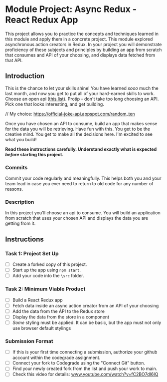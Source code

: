 # Module Project: Async Redux - React Redux App

This project allows you to practice the concepts and techniques learned in this module and apply them in a concrete project. This module explored asynchronous action creators in Redux. In your project you will demonstrate proficiency of these subjects and principles by building an app from scratch that consumes and API of your choosing, and displays data fetched from that API.

## Introduction

This is the chance to let your skills shine! You have learned _sooo_ much the last month, and now you get to put all of your hard-earned skills to work. Choose an open api ([this list](https://apipheny.io/free-api/)). Protip - don't take too long choosing an API. Pick one that looks interesting, and get building.

// My choice: https://official-joke-api.appspot.com/random_ten


Once you have chosen an API to consume, build an app that makes sense for the data you will be retrieving. Have fun with this. You get to be the creative mind. You get to make all the decisions here. I'm excited to see what you build!

**Read these instructions carefully. Understand exactly what is expected _before_ starting this project.**

### Commits

Commit your code regularly and meaningfully. This helps both you and your team lead in case you ever need to return to old code for any number of reasons.

### Description

In this project you'll choose an api to consume. You will build an application from scratch that uses your chosen API and displays the data you are getting from it.

## Instructions

### Task 1: Project Set Up

- [ ] Create a forked copy of this project.
- [ ] Start up the app using `npm start`.
- [ ] Add your code into the `\src` folder.

### Task 2: Minimum Viable Product

- [ ] Build a React Redux app
- [ ] Fetch data inside an async action creator from an API of your choosing
- [ ] Add the data from the API to the Redux store
- [ ] Display the data from the store in a component
- [ ] _Some_ styling must be applied. It can be basic, but the app must not only use browser default stylings

### Submission Format
- [ ] If this is your first time connecting a submission, authorize your github account within the codegrade assignment.
- [ ] Connect your fork to Codegrade using the "Connect Git" button.
- [ ] Find your newly created fork from the list and push your work to main.
- [ ] Check this video for details: www.youtube.com/watch?v=fC2BO7dI6IQ
